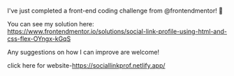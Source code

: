 I've just completed a front-end coding challenge from @frontendmentor! 🎉

You can see my solution here: https://www.frontendmentor.io/solutions/social-link-profile-using-html-and-css-flex-OYngx-kGqS

Any suggestions on how I can improve are welcome!


click here for website-https://sociallinkprof.netlify.app/
